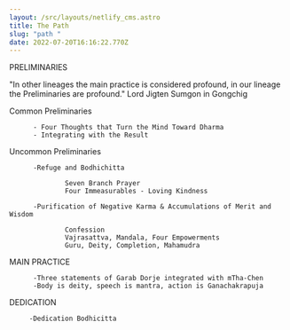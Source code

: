 ```yaml
---
layout: /src/layouts/netlify_cms.astro
title: The Path
slug: "path "
date: 2022-07-20T16:16:22.770Z
---
```

PRELIMINARIES 

"In other lineages the main practice is considered profound, in our lineage the Preliminaries are profound." Lord Jigten Sumgon in Gongchig 

  Common Preliminaries 

          - Four Thoughts that Turn the Mind Toward Dharma
          - Integrating with the Result

  Uncommon Preliminaries

          -Refuge and Bodhichitta

                  Seven Branch Prayer 
                  Four Immeasurables - Loving Kindness

          -Purification of Negative Karma & Accumulations of Merit and Wisdom

                  Confession 
                  Vajrasattva, Mandala, Four Empowerments 
                  Guru, Deity, Completion, Mahamudra 
  
MAIN PRACTICE 

          -Three statements of Garab Dorje integrated with mTha-Chen 
          -Body is deity, speech is mantra, action is Ganachakrapuja

DEDICATION 

         -Dedication Bodhicitta 
